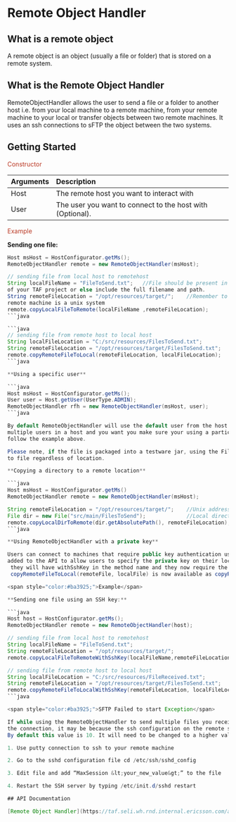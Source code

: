 <head>
   <title>Remote Object Handler</title>
</head>

# Remote Object Handler

## What is a remote object

A remote object is an object (usually a file or folder) that is stored on a remote system.

## What is the Remote Object Handler

RemoteObjectHandler allows the user to send a file or a folder to another host i.e. from your local machine to a remote machine,
from your remote machine to your local or transfer objects between two remote machines.
It uses an ssh connections to sFTP the object between the two systems.

## Getting Started

<span style="color:#ba3925;">Constructor</span>

Arguments   | Description
:---------- | :-----------
Host        | The remote host you want to interact with
User        | The user you want to connect to the host with (Optional).

<span style="color:#ba3925;">Example</span>

**Sending one file:**

```java
Host msHost = HostConfigurator.getMs();
RemoteObjectHandler remote = new RemoteObjectHandler(msHost);

// sending file from local host to remotehost
String localFileName = "FileToSend.txt";   //File should be present in src/main/resources folder
of your TAF project or else include the full filename and path.
String remoteFileLocation = "/opt/resources/target/";    //Remember to use unix addresses if the
remote machine is a unix system
remote.copyLocalFileToRemote(localFileName ,remoteFileLocation);
```java

```java
// sending file from remote host to local host
String localFileLocation = "C:/src/resources/FilesToSend.txt";
String remoteFileLocation = "/opt/resources/target/FilesToSend.txt";
remote.copyRemoteFileToLocal(remoteFileLocation, localFileLocation);
```java

**Using a specific user**

```java
Host msHost = HostConfigurator.getMs();
User user = Host.getUser(UserType.ADMIN);
RemoteObjectHandler rfh = new RemoteObjectHandler(msHost, user);
```java

By default RemoteObjectHandler will use the default user from the host object, it is not guaranteed which user this will be. So if you have
multiple users in a host and you want you make sure your using a particular user, perhaps to ensure user has the required privileges
follow the example above.

Please note, if the file is packaged into a testware jar, using the FileFinder.findFile(String fileName) method will handle the path
to file regardless of location.

**Copying a directory to a remote location**

```java
Host msHost = HostConfigurator.getMs()
RemoteObjectHandler remote = new RemoteObjectHandler(msHost);

String remoteFileLocation = "/opt/resources/target/";    //Unix address if remote machine is unix
File dir = new File("src/main/FilesToSend");             //Local directory to be copied
remote.copyLocalDirToRemote(dir.getAbsolutePath(), remoteFileLocation);
```java

**Using RemoteObjectHandler with a private key**

Users can connect to machines that require public key authentication using remoteObjectHandler. Versions of all methods have been
added to the API to allow users to specify the private key on their local machine. These methods are the same as the original methods however
 they will have withSshKey in the method name and they now require the additional keyPath parameter. For example
 copyRemoteFileToLocal(remoteFile, localFile) is now available as copyRemoteFileToLocalWithSshKey(remoteFile, localFile, keyPath).

<span style="color:#ba3925;">Example</span>

**Sending one file using an SSH key:**

```java
Host host = HostConfigurator.getMs();
RemoteObjectHandler remote = new RemoteObjectHandler(host);

// sending file from local host to remotehost
String localFileName = "FileToSend.txt";
String remoteFileLocation = "/opt/resources/target/";
remote.copyLocalFileToRemoteWithSshKey(localFileName,remoteFileLocation, pathToKeyOnLocalMachine);

// sending file from remote host to local host
String localFileLocation = "C:/src/resources/FileReceived.txt";
String remoteFileLocation = "/opt/resources/target/FilesToSend.txt";
remote.copyRemoteFileToLocalWithSshKey(remoteFileLocation, localFileLocation, pathToKeyOnLocalMachine);
```java

<span style="color:#ba3925;">SFTP Failed to start Exception</span>

If while using the RemoteObjectHandler to send multiple files you receive an error stating that the SFTP client failed to start or the server has refused
the connection, it may be because the ssh configuration on the remote server has been set to only allow a certain number of concurrent ssh connections.
By default this value is 10. It will need to be changed to a higher value for this issue to be resolved.

1. Use putty connection to ssh to your remote machine

2. Go to the sshd configuration file cd /etc/ssh/sshd_config

3. Edit file and add “MaxSession &lt;your_new_value&gt;” to the file

4. Restart the SSH server by typing /etc/init.d/sshd restart

## API Documentation

[Remote Object Handler](https://taf.seli.wh.rnd.internal.ericsson.com/apidocs/Latest/com/ericsson/cifwk/taf/tools/cli/handlers/impl/RemoteObjectHandler.html)
